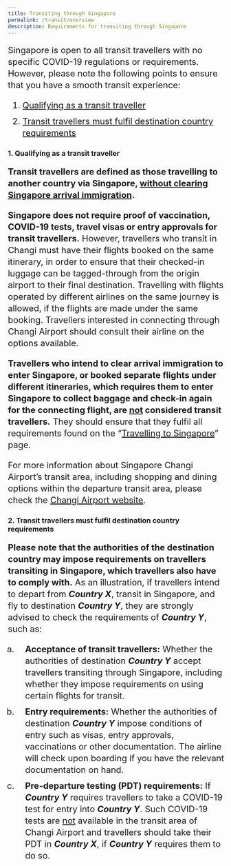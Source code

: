 ```yaml
---
title: Transiting through Singapore
permalink: /transit/overview
description: Requirements for transiting through Singapore
---
```

<p style="font-size:20px; line-height:1.35;">Singapore is open to all transit travellers with no specific COVID-19 regulations or requirements. However, please note the following points to ensure that you have a smooth transit experience:</p>

<ol style="margin-top:10px; margin-bottom:10px; font-size:20px;">
  <li style="margin-top:10px; margin-bottom:10px; font-size:20px; line-height:1.35;"><a href="#transittraveller">Qualifying as a transit traveller</a> </li>
  <li style="margin-top:10px; margin-bottom:10px; font-size:20px; line-height:1.35;"><a href="#PDT">Transit travellers must fulfil destination country requirements</a></li>
</ol>

<div id="transittraveller"></div>

### 1. Qualifying as a transit traveller

<p style="font-size:20px; line-height:1.35;"><b>Transit travellers are defined as those travelling to another country via Singapore, <u>without clearing Singapore arrival immigration</u>.</b></p> 
	
<p style="font-size:20px; line-height:1.35;"><b>Singapore does not require proof of vaccination, COVID-19 tests, travel visas or entry approvals for transit travellers.</b> However, travellers who transit in Changi must have their flights booked on the same itinerary, in order to ensure that their checked-in luggage can be tagged-through from the origin airport to their final destination. Travelling with flights operated by different airlines on the same journey is allowed, if the flights are made under the same booking. Travellers interested in connecting through Changi Airport should consult their airline on the options available.</p>

<p style="font-size:20px; line-height:1.35;"><b>Travellers who intend to clear arrival immigration to enter Singapore, or booked separate flights under different itineraries, which requires them to enter Singapore to collect baggage and check-in again for the connecting flight, are <u>not</u> considered transit travellers.</b> They should ensure that they fulfil all requirements found on the “<a href="/arriving/overview" target="_blank">Travelling to Singapore</a>” page.</p>

<p style="font-size:20px; line-height:1.35;">For more information about Singapore Changi Airport’s transit area, including shopping and dining options within the departure transit area, please check the <a href="https://www.changiairport.com/en/airport-guide/Covid-19/transiting-through-airport.html" target="_blank">Changi Airport website</a>.</p>


<div id="destinationrequirements"></div>

### 2. Transit travellers must fulfil destination country requirements

<p style="font-size:20px; line-height:1.35;"><b>Please note that the authorities of the destination country may impose requirements on travellers transiting in Singapore, which travellers also have to comply with.</b> As an illustration, if travellers intend to depart from <b><i>Country X</i></b>, transit in Singapore, and fly to destination <b><i>Country Y</i></b>, they are strongly advised to check the requirements of <b><i>Country Y</i></b>, such as:</p>

<ol style="padding-left:20px; margin-top:10px; margin-bottom:10px; font-size:20px; list-style-type: lower-latin;">
  <li style="padding-left:20px; margin-top:10px; margin-bottom:10px; font-size:20px; line-height:1.35;"><b>Acceptance of transit travellers:</b> Whether the authorities of destination <b><i>Country Y</i></b> accept travellers transiting through Singapore, including whether they impose requirements on using certain flights for transit.  </li>
  <li style="padding-left:20px; margin-top:10px; margin-bottom:10px; font-size:20px; line-height:1.35;"><b>Entry requirements:</b> Whether the authorities of destination <b><i>Country Y</i></b> impose conditions of entry such as visas, entry approvals, vaccinations or other documentation. The airline will check upon boarding if you have the relevant documentation on hand.</li>
    <li style="padding-left:20px; margin-top:10px; margin-bottom:10px; font-size:20px; line-height:1.35;"><b>Pre-departure testing (PDT) requirements:</b> If <b><i>Country Y</i></b> requires travellers to take a COVID-19 test for entry into <b><i>Country Y</i></b>. Such COVID-19 tests are <u>not</u> available in the transit area of Changi Airport and travellers should take their PDT in <b><i>Country X</i></b>, if <b><i>Country Y</i></b> requires them to do so.</li>
</ol>